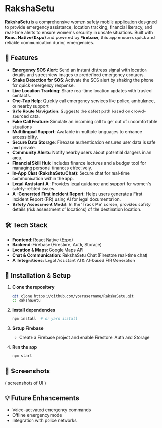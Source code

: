 # RakshaSetu

**RakshaSetu** is a comprehensive women safety mobile application designed to provide emergency assistance, location tracking, financial literacy, and real-time alerts to ensure women's security in unsafe situations. Built with **React Native (Expo)** and powered by **Firebase**, this app ensures quick and reliable communication during emergencies.

## 🚀 Features

- **Emergency SOS Alert**: Send an instant distress signal with location details and street view images to predefined emergency contacts.
- **Shake Detection for SOS**: Activate the SOS alert by shaking the phone for quick emergency response.
- **Live Location Tracking**: Share real-time location updates with trusted contacts.
- **One-Tap Help**: Quickly call emergency services like police, ambulance, or nearby support.
- **Safe Route Navigation**: Suggests the safest path based on crowd-sourced data.
- **Fake Call Feature**: Simulate an incoming call to get out of uncomfortable situations.
- **Multilingual Support**: Available in multiple languages to enhance accessibility.
- **Secure Data Storage**: Firebase authentication ensures user data is safe and private.
- **Community Alerts**: Notify nearby users about potential dangers in an area.
- **Financial Skill Hub**: Includes finance lectures and a budget tool for managing personal finances effectively.
- **In-App Chat (RakshaSetu Chat)**: Secure chat for real-time communication within the app.
- **Legal Assistant AI**: Provides legal guidance and support for women's safety-related issues.
- **AI-Generated First Incident Report**: Helps users generate a First Incident Report (FIR) using AI for legal documentation.
- **Safety Assessment Modal**: In the 'Track Me' screen, provides safety details (risk assessment of locations) of the destination location.

## 🛠️ Tech Stack

- **Frontend**: React Native (Expo)
- **Backend**: Firebase (Firestore, Auth, Storage)
- **Location & Maps**: Google Maps API 
- **Chat & Communication**: RakshaSetu Chat (Firestore real-time chat)
- **AI Integrations**: Legal Assistant AI & AI-based FIR Generation


## 🔧 Installation & Setup

1. **Clone the repository**
   ```sh
   git clone https://github.com/yourusername/RakshaSetu.git
   cd RakshaSetu
   ```

2. **Install dependencies**
   ```sh
   npm install  # or yarn install
   ```

3. **Setup Firebase**
   - Create a Firebase project and enable Firestore, Auth and Storage

4. **Run the app**
   ```sh
   npm start
   ```

## 📲 Screenshots
( screenshots of UI )

## 💡 Future Enhancements
- Voice-activated emergency commands
- Offline emergency mode
- Integration with police networks


